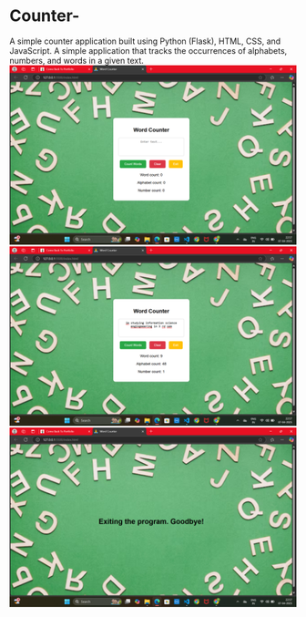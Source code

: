 # Counter-
A simple counter application built using Python (Flask), HTML, CSS, and JavaScript. A simple application that tracks the occurrences of alphabets, numbers, and words in a given text.
![Image Alt](https://github.com/pallavi1828/Counter-/blob/56a26ccf459d41038dc3517fce28e0b7798ad058/Screenshot%20(14).png)
![Image Alt](https://github.com/pallavi1828/Counter-/blob/bdda61629a7bb7f1117bdc037e4ac99bdc220f32/Screenshot%20(13).png)
![Image Alt](https://github.com/pallavi1828/Counter-/blob/2a07ce66d5d78036d2eda964286811eb77d5d064/Screenshot%20(15).png)
